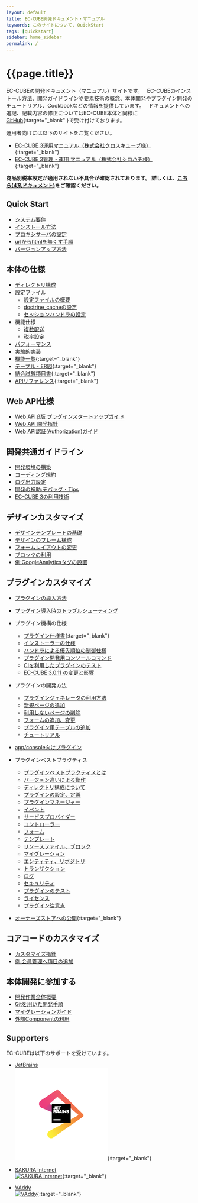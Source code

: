 ```yaml
---
layout: default
title: EC-CUBE開発ドキュメント・マニュアル
keywords: このサイトについて, QuickStart
tags: [quickstart]
sidebar: home_sidebar
permalink: /
---
```


# {{page.title}}

 EC-CUBEの開発ドキュメント（マニュアル）サイトです。    
 EC-CUBEのインストール方法、開発ガイドラインや要素技術の概念、本体開発やプラグイン開発のチュートリアル、Cookbookなどの情報を提供しています。  
 ドキュメントへの追記、記載内容の修正についてはEC-CUBE本体と同様に[GitHub](https://github.com/EC-CUBE/ec-cube.github.io/){:target="_blank"
}で受け付けております。

運用者向けには以下のサイトをご覧ください。

+ [EC-CUBE 3運用マニュアル（株式会社クロスキューブ様）](https://www.xross-cube.com/service/ec-cube%E3%82%AB%E3%82%B9%E3%82%BF%E3%83%9E%E3%82%A4%E3%82%BA/eccube3-manual/){:target="_blank"}
+ [EC-CUBE 3管理・運用 マニュアル（株式会社シロハチ様）](https://www.shiro8.net/manual/v30x/){:target="_blank"}

**商品別税率設定が適用されない不具合が確認されております。
詳しくは、[こちら(4系ドキュメント)](http://doc4.ec-cube.net/workaround-product-tax-rule)をご確認ください。**

## Quick Start

+ [システム要件](/quickstart_requirement)
+ [インストール方法](/quickstart_install)
+ [プロキシサーバの設定](/quickstart_proxy)
+ [urlからhtmlを無くす手順](/quickstart_remove-html)
+ [バージョンアップ方法](/quickstart_update)


## 本体の仕様

+ [ディレクトリ構成](/spec_directory-structure)
+ 設定ファイル
	- [設定ファイルの概要](/spec_config)
	- [doctrine_cacheの設定](/spec_doctrine-cache)
	- [セッションハンドラの設定](/spec_session-handler)
+ 機能仕様
	- [複数配送](/spec_multi-shipping)
	- [税率設定](/spec_tax)
+ [パフォーマンス](/spec_performance)
+ [実験的実装](/spec_experimental)
+ [機能一覧](https://github.com/EC-CUBE/eccube3-doc/blob/master/feature_list.xls){:target="_blank"}
+ [テーブル・ER図](https://github.com/EC-CUBE/eccube3-doc/tree/master/ER-D){:target="_blank"}
+ [結合試験項目書](https://github.com/EC-CUBE/eccube3-doc/tree/master/IntegrationTest){:target="_blank"}
+ [APIリファレンス](/api-specifications/master/index.html){:target="_blank"}

## Web API仕様

+ [Web API β版 プラグインスタートアップガイド](/api_startup-guide)
+ [Web API 開発指針](/api_policy)
+ [Web API認証(Authorization)ガイド](/api_authorization)

## 開発共通ガイドライン

+ [開発環境の構築](/guideline_development)
+ [コーディング規約](/guideline_coding-style)
+ [ログ出力設定](/guideline_log)
+ [開発の補助:デバッグ・Tips](/guideline_tips)
+ [EC-CUBE 3の利用技術](/guideline_architecture)


## デザインカスタマイズ

+ [デザインテンプレートの基礎](/design_template)
+ [デザインのフレーム構成](/design_default-frame)
+ [フォームレイアウトの変更](/design_form)
+ [ブロックの利用](/design_block)
+ [例:GoogleAnalyticsタグの設置](/design_analyticsbloc)

## プラグインカスタマイズ

+ [プラグインの導入方法](/plugin_install)
+ [プラグイン導入時のトラブルシューティング](/plugin_troubleshooting)
+ プラグイン機構の仕様
	- [プラグイン仕様書](http://downloads.ec-cube.net/src/manual/v3/plugin.pdf){:target="_blank"}
	- [インストーラーの仕様](/plugin_installer)
	- [ハンドラによる優先順位の制御仕様](/plugin_handler)
	- [プラグイン開発用コンソールコマンド](/plugin_console)
	- [CIを利用したプラグインのテスト](/plugin_test)
	- [EC-CUBE 3.0.11 の変更と影響](/plugin_update-for3011)
+ プラグインの開発方法
	- [プラグインジェネレータの利用方法](/plugin_tutorial-generate)
	- [新規ページの追加](/plugin_tutorial-pageadd)
	- [利用しないページの削除](/plugin_tutorial-pagedelete)
	- [フォームの追加、変更](/plugin_tutorial-form)
	- [プラグイン用テーブルの追加](/plugin_tutorial-table)
	- [チュートリアル](/plugin_tutorial)
+ [app/console向けプラグイン](/plugin_console-plugin)
+ プラグインベストプラクティス
	- [プラグインベストプラクティスとは](plugin_bp_about)
	- [バージョン違いによる動作](plugin_bp_version)
	- [ディレクトリ構成について](plugin_bp_directory)
	- [プラグインの設定、定義](plugin_bp_config)
	- [プラグインマネージャー](plugin_bp_pluginmanager)
	- [イベント](plugin_bp_event)
	- [サービスプロバイダー](plugin_bp_serviceprovider)
	- [コントローラー](plugin_bp_controller)
	- [フォーム](plugin_bp_form)
	- [テンプレート](plugin_bp_template)
	- [リソースファイル、ブロック](plugin_bp_asset)
	- [マイグレーション](plugin_bp_migration)
	- [エンティティ、リポジトリ](plugin_bp_db)
	- [トランザクション](/plugin_update-for3011)
	- [ログ](/guideline_log)
	- [セキュリティ](/plugin_bp_security)
	- [プラグインのテスト](/plugin_test)
	- [ライセンス](/plugin_bp_license)
	- [プラグイン注意点](/plugin_bp_badknowhow)

+ [オーナーズストアへの公開](http://www.ec-cube.net/plugin/){:target="_blank"}

## コアコードのカスタマイズ

+ [カスタマイズ指針](/customize_policy)
+ [例:会員管理へ項目の追加](/customize_example-adminadd)

## 本体開発に参加する

+ [開発作業全体概要](/collaboration_workflow)
+ [Gitを用いた開発手順](/collaboration_githubflow)
+ [マイグレーションガイド](/collaboration_migration)
+ [外部Componentの利用](/collaboration_component)

## Supporters

EC-CUBEは以下のサポートを受けています。

+ [JetBrains](https://www.jetbrains.com/)  
[![JetBrains](/images/logo_JetBrains_4.png)](https://www.jetbrains.com/){:target="_blank"}  

+ [SAKURA internet](https://www.sakura.ad.jp/)  
[![SAKURA internet](/images/3-1-2line-rgb-whiteback.png)](https://www.sakura.ad.jp/){:target="_blank"}  

+ [VAddy](https://vaddy.net/ja/)  
[![VAddy](/images/VAddy_logo.png)](https://vaddy.net/ja/){:target="_blank"}  